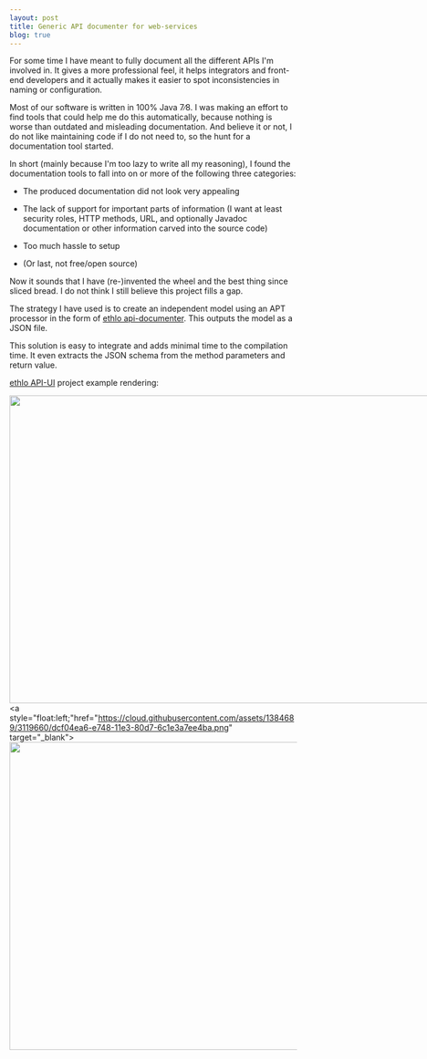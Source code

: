 ```yaml
---
layout: post
title: Generic API documenter for web-services
blog: true
---
```

For some time I have meant to fully document all the different APIs I'm involved in. It gives a more professional feel, it helps integrators and front-end developers and it actually makes it easier to spot inconsistencies in naming or configuration. 

Most of our software is written in 100% Java 7∕8. I was making an effort to find tools that could help me do this automatically, because nothing is worse than outdated and misleading documentation. And believe it or not, I do not like maintaining code if I do not need to, so the hunt for 
a documentation tool started.

In short (mainly because I'm too lazy to write all my reasoning), I found the documentation tools to fall into on or more of the following three categories:

* The produced documentation did not look very appealing

* The lack of support for important parts of information (I want at least security roles, HTTP methods, URL, and optionally Javadoc documentation or other information carved into the source code)

* Too much hassle to setup

* (Or last, not free/open source)

Now it sounds that I have (re-)invented the wheel and the best thing since sliced bread. I do not think I still believe this project fills a gap. 

The strategy I have used is to create an independent model using an APT processor in the form of <a href="http://github.com/ethlo/api-documenter">ethlo api-documenter</a>. This outputs the model as a JSON file.

This solution is easy to integrate and adds minimal time to the compilation time. It even extracts the JSON schema from the method parameters and return value. 

<p><a href="http://github.com/ethlo/api-ui">ethlo API-UI</a> project example rendering:</p>
<div>
<a style="float:left;" href="https://cloud.githubusercontent.com/assets/1384689/3119659/dcf01cf6-e748-11e3-8637-433cd72abb49.png" target="_blank"><img width="960" height="540" src="https://cloud.githubusercontent.com/assets/1384689/3119659/dcf01cf6-e748-11e3-8637-433cd72abb49.png"/></a>

<a style="float:left;"href="https://cloud.githubusercontent.com/assets/1384689/3119660/dcf04ea6-e748-11e3-80d7-6c1e3a7ee4ba.png" target="_blank"><img width="960" height="540" src="https://cloud.githubusercontent.com/assets/1384689/3119660/dcf04ea6-e748-11e3-80d7-6c1e3a7ee4ba.png"/></a>
</div>

